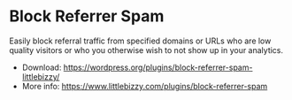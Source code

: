 # Block Referrer Spam

Easily block referral traffic from specified domains or URLs who are low quality visitors or who you otherwise wish to not show up in your analytics.

* Download: https://wordpress.org/plugins/block-referrer-spam-littlebizzy/
* More info: https://www.littlebizzy.com/plugins/block-referrer-spam
